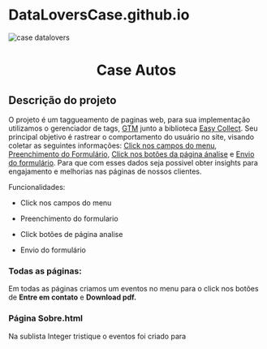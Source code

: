 # DataLoversCase.github.io
![case datalovers](https://user-images.githubusercontent.com/103532889/163850536-165663ff-503f-4875-a40e-07629cfd9bf3.png)
<h1 align = "center">Case Autos</h1>
<h2>Descrição do projeto</h2> 
<p>	O projeto é um taggueamento de paginas web, para sua implementação utilizamos o gerenciador de tags, <a href="https://support.google.com/tagmanager/answer/6103696?hl=pt-BR">GTM</a> junto a biblioteca <a href="https://github.com/DP6/easy-collect/blob/master/README-pt.md">Easy Collect</a>.
Seu principal objetivo é rastrear o comportamento do usuário no site, visando coletar as seguintes informações: <a href="ClickMenu">Click nos campos do menu</a>, <a href="formulario">Preenchimento do Formulário</a>,  <a href="botoes">Click nos botões da página ánalise</a> e <a href="#popup">Envio do formulário</a>.
Para que com esses dados seja possivel obter insights para engajamento e melhorias nas páginas de nossos clientes. 

Funcionalidades:  
- Click nos campos do menu
  
- Preenchimento do formulario 
- Click botões de página analise 
- Envio do formulário   

</p>
<h3>Todas as páginas:</h3>
<p>Em todas as páginas criamos um eventos no menu para o click nos botões de <b>Entre em contato</b> e <b>Download pdf.</b></p>

<h3>Página Sobre.html</h3>
<p>Na sublista Integer tristique o eventos foi criado para  </p>

